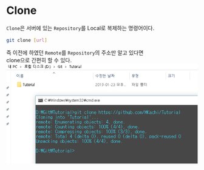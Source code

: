 # Clone
`Clone`은 서버에 있는 `Repository`를 Local로 복제하는 명령어이다.  
``` bash
git clone [url]
```
즉 이전에 하였던 `Remote`를 `Repository`의 주소만 알고 있다면  
clone으로 간편히 할 수 있다.  
![remote1](../img/Chap10.png)  